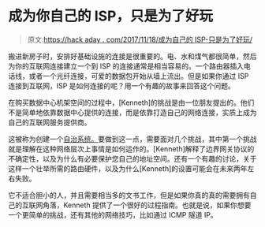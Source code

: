 # 成为你自己的 ISP，只是为了好玩

> 原文:[https://hack aday . com/2017/11/18/成为自己的 ISP-只是为了好玩/](https://hackaday.com/2017/11/18/becoming-your-own-isp-just-for-fun/)

搬进新房子时，安排好基础设施的连接是很重要的。电、水和煤气都很简单，然后为你的互联网连接建立一个到 ISP 的连接通常是相当容易的。一个路由器插入电话线，或者一个光纤连接，可爱的数据包开始从墙上流出。但是如果你通过 ISP 连接到互联网，ISP 是如何连接的呢？用一个有趣的故事来回答这个问题。

在购买数据中心机架空间的过程中，[Kenneth]的挑战是由一位朋友提出的。他们不是简单地依靠数据中心提供的连接，而是依靠打造自己的网络连接，实质上成为自己的互联网服务提供商。

这被称为创建一个[自治系统。](https://en.wikipedia.org/wiki/Autonomous_system_(Internet))要做到这一点，需要面对几个挑战，其中第一个挑战就是理解在这种网络层次上事情是如何运作的。[Kenneth]解释了边界网关协议的不确定性，以及为什么有必要保护您自己的地址空间。还有一个有趣的讨论，关于这样一个壮举所需的路由硬件，以及为什么[Kenneth]的设置可能会在未来两年左右失败。

它不适合胆小的人，并且需要相当多的文书工作，但是如果你真的真的需要拥有自己的互联网角落，Kenneth 提供了一个很好的过程指南。也就是说，如果你想要一个更简单的挑战，还有其他的网络技巧，比如通过 ICMP 隧道 IP。